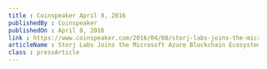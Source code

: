 ```yaml
---
title : Coinspeaker April 8, 2016
publishedBy : Coinspeaker
publishedOn : April 8, 2016
link : https://www.coinspeaker.com/2016/04/08/storj-labs-joins-the-microsoft-azure-blockchain-ecosystem/
articleName : Storj Labs Joins the Microsoft Azure Blockchain Ecosystem
class : pressArticle
---
```


